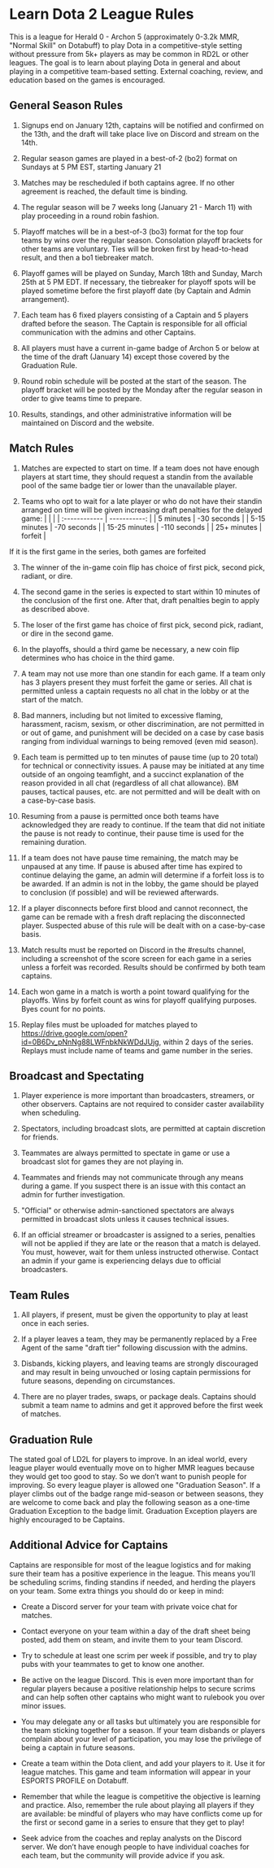 # Learn Dota 2 League Rules

This is a league for Herald 0 - Archon 5 (approximately 0-3.2k MMR, "Normal Skill" on Dotabuff) to play Dota in a competitive-style setting without pressure from 5k+ players as may be common in RD2L or other leagues. The goal is to learn about playing Dota in general and about playing in a competitive team-based setting. External coaching, review, and education based on the games is encouraged.

## General Season Rules

1. Signups end on January 12th, captains will be notified and confirmed on the 13th, and the draft will take place live on Discord and stream on the 14th.

2. Regular season games are played in a best-of-2 (bo2) format on Sundays at 5 PM EST, starting January 21

3. Matches may be rescheduled if both captains agree. If no other agreement is reached, the default time is binding.

4. The regular season will be 7 weeks long (January 21 - March 11) with play proceeding in a round robin fashion.

5. Playoff matches will be in a best-of-3 (bo3) format for the top four teams by wins over the regular season. Consolation playoff brackets for other teams are voluntary. Ties will be broken first by head-to-head result, and then a bo1 tiebreaker match.

6. Playoff games will be played on Sunday, March 18th and Sunday, March 25th at 5 PM EDT. If necessary, the tiebreaker for playoff spots will be played sometime before the first playoff date (by Captain and Admin arrangement).

7. Each team has 6 fixed players consisting of a Captain and 5 players drafted before the season. The Captain is responsible for all official communication with the admins and other Captains.

8. All players must have a current in-game badge of Archon 5 or below at the time of the draft (January 14) except those covered by the Graduation Rule.

9. Round robin schedule will be posted at the start of the season. The playoff bracket will be posted by the Monday after the regular season in order to give teams time to prepare.

10. Results, standings, and other administrative information will be maintained on Discord and the website.

## Match Rules

1. Matches are expected to start on time. If a team does not have enough players at start time, they should request a standin from the available pool of the same badge tier or lower than the unavailable player.

2. Teams who opt to wait for a late player or who do not have their standin arranged on time will be given increasing draft penalties for the delayed game:
  |               |              |
  | :------------ | -----------: |
  | 5 minutes     | -30 seconds  |
  | 5-15 minutes  | -70 seconds  |
  | 15-25 minutes | -110 seconds |
  | 25+ minutes   | forfeit      |

  If it is the first game in the series, both games are forfeited

3. The winner of the in-game coin flip has choice of first pick, second pick, radiant, or dire.

4. The second game in the series is expected to start within 10 minutes of the conclusion of the first one. After that, draft penalties begin to apply as described above.

5. The loser of the first game has choice of first pick, second pick, radiant, or dire in the second game.

6. In the playoffs, should a third game be necessary, a new coin flip determines who has choice in the third game.

7. A team may not use more than one standin for each game. If a team only has 3 players present they must forfeit the game or series.
All chat is permitted unless a captain requests no all chat in the lobby or at the start of the match.

8. Bad manners, including but not limited to excessive flaming, harassment, racism, sexism, or other discrimination, are not permitted in or out of game, and punishment will be decided on a case by case basis ranging from individual warnings to being removed (even mid season).

9. Each team is permitted up to ten minutes of pause time (up to 20 total) for technical or connectivity issues. A pause may be initiated at any time outside of an ongoing teamfight, and a succinct explanation of the reason provided in all chat (regardless of all chat allowance). BM pauses, tactical pauses, etc. are not permitted and will be dealt with on a case-by-case basis.

10. Resuming from a pause is permitted once both teams have acknowledged they are ready to continue. If the team that did not initiate the pause is not ready to continue, their pause time is used for the remaining duration.

11. If a team does not have pause time remaining, the match may be unpaused at any time. If pause is abused after time has expired to continue delaying the game, an admin will determine if a forfeit loss is to be awarded. If an admin is not in the lobby, the game should be played to conclusion (if possible) and will be reviewed afterwards.

12. If a player disconnects before first blood and cannot reconnect, the game can be remade with a fresh draft replacing the disconnected player. Suspected abuse of this rule will be dealt with on a case-by-case basis.

13. Match results must be reported on Discord in the \#results channel, including a screenshot of the score screen for each game in a series unless a forfeit was recorded. Results should be confirmed by both team captains.

14. Each won game in a match is worth a point toward qualifying for the playoffs. Wins by forfeit count as wins for playoff qualifying purposes. Byes count for no points.

15. Replay files must be uploaded for matches played to https://drive.google.com/open?id=0B6Dv_pNnNg88LWFnbkNkWDdJUjg, within 2 days of the series. Replays must include name of teams and game number in the series.

## Broadcast and Spectating

1. Player experience is more important than broadcasters, streamers, or other observers. Captains are not required to consider caster availability when scheduling.

2. Spectators, including broadcast slots, are permitted at captain discretion for friends.

3. Teammates are always permitted to spectate in game or use a broadcast slot for games they are not playing in.

4. Teammates and friends may not communicate through any means during a game. If you suspect there is an issue with this contact an admin for further investigation.

5. "Official" or otherwise admin-sanctioned spectators are always permitted in broadcast slots unless it causes technical issues.

6. If an official streamer or broadcaster is assigned to a series, penalties will not be applied if they are late or the reason that a match is delayed. You must, however, wait for them unless instructed otherwise. Contact an admin if your game is experiencing delays due to official broadcasters.

## Team Rules

1. All players, if present, must be given the opportunity to play at least once in each series.

2. If a player leaves a team, they may be permanently replaced by a Free Agent of the same "draft tier" following discussion with the admins.

3. Disbands, kicking players, and leaving teams are strongly discouraged and may result in being unvouched or losing captain permissions for future seasons, depending on circumstances.

4. There are no player trades, swaps, or package deals.
Captains should submit a team name to admins and get it approved before the first week of matches.

## Graduation Rule

The stated goal of LD2L for players to improve. In an ideal world, every league player would eventually move on to higher MMR leagues because they would get too good to stay. So we don’t want to punish people for improving. So every league player is allowed one "Graduation Season". If a player climbs out of the badge range mid-season or between seasons, they are welcome to come back and play the following season as a one-time Graduation Exception to the badge limit. Graduation Exception players are highly encouraged to be Captains.

## Additional Advice for Captains

Captains are responsible for most of the league logistics and for making sure their team has a positive experience in the league. This means you’ll be scheduling scrims, finding standins if needed, and herding the players on your team. Some extra things you should do or keep in mind:

* Create a Discord server for your team with private voice chat for matches.

* Contact everyone on your team within a day of the draft sheet being posted, add them on steam, and invite them to your team Discord.

* Try to schedule at least one scrim per week if possible, and try to play pubs with your teammates to get to know one another.

* Be active on the league Discord. This is even more important than for regular players because a positive relationship helps to secure scrims and can help soften other captains who might want to rulebook you over minor issues.

* You may delegate any or all tasks but ultimately you are responsible for the team sticking together for a season. If your team disbands or players complain about your level of participation, you may lose the privilege of being a captain in future seasons.

* Create a team within the Dota client, and add your players to it. Use it for league matches. This game and team information will appear in your ESPORTS PROFILE on Dotabuff.

* Remember that while the league is competitive the objective is learning and practice. Also, remember the rule about playing all players if they are available: be mindful of players who may have conflicts come up for the first or second game in a series to ensure that they get to play!

* Seek advice from the coaches and replay analysts on the Discord server. We don’t have enough people to have individual coaches for each team, but the community will provide advice if you ask.
